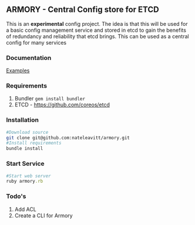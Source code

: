 ## ARMORY - Central Config store for ETCD
This is an **experimental** config project.  The idea is that this will
be used for a basic config management service and stored in etcd to gain
the benefits of redundancy and reliability that etcd brings. This can be
used as a central config for many services


### Documentation
[Examples](https://github.com/nateleavitt/armory-service/blob/master/docs.md)


### Requirements
1. Bundler `gem install bundler`
2. ETCD - https://github.com/coreos/etcd

### Installation
```bash
#Download source
git clone git@github.com:nateleavitt/armory.git
#Install requirements
bundle install
```

### Start Service
```ruby
#Start web server
ruby armory.rb
```

### Todo's
1. Add ACL
2. Create a CLI for Armory

